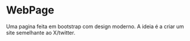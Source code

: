 # WebPage

Uma pagina feita em bootstrap com design moderno.
A ideia é a criar um site semelhante ao X/twitter.
